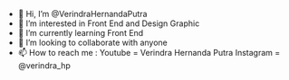 - 👋 Hi, I’m @VerindraHernandaPutra
- 👀 I’m interested in Front End and Design Graphic
- 🌱 I’m currently learning Front End
- 💞️ I’m looking to collaborate with anyone
- 📫 How to reach me : 
              Youtube   = Verindra Hernanda Putra
              Instagram = @verindra_hp

<!---
VerindraHernandaPutra/VerindraHernandaPutra is a ✨ special ✨ repository because its `README.md` (this file) appears on your GitHub profile.
You can click the Preview link to take a look at your changes.
--->
